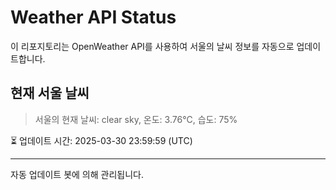 
# Weather API Status

이 리포지토리는 OpenWeather API를 사용하여 서울의 날씨 정보를 자동으로 업데이트합니다.

## 현재 서울 날씨
> 서울의 현재 날씨: clear sky, 온도: 3.76°C, 습도: 75%

⏳ 업데이트 시간: 2025-03-30 23:59:59 (UTC)

---
자동 업데이트 봇에 의해 관리됩니다.
